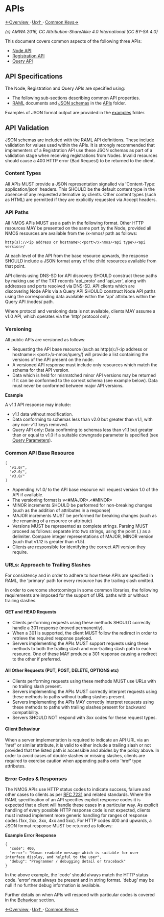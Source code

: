 # APIs
[←Overview ](1.0._Overview.md) · [ Up↑ ](..) · [Common Keys→](2.1._APIs_-_Common_Keys.md)

_(c) AMWA 2016, CC Attribution-ShareAlike 4.0 International (CC BY-SA 4.0)_

This document covers common aspects of the following three APIs:
* [Node API](../APIs/NodeAPI.html)
* [Registration API](../APIs/RegistrationAPI.html)
* [Query API](../APIs/QueryAPI.html)

## API Specifications

The Node, Registration and Query APIs are specified using:
* The following sub-sections describing common API properties.
* [RAML](http://raml.org/) documents and [JSON schemas](http://tools.ietf.org/html/draft-zyp-json-schema-04) in the [APIs](../APIs/) folder.

Examples of JSON format output are provided in the [examples](../examples/) folder.

## API Validation

JSON schemas are included with the RAML API definitions. These include validation for values used within the APIs. It is strongly recommended that implementers of a Registration API use these JSON schemas as part of a validation stage when receiving registrations from Nodes. Invalid resources should cause a 400 HTTP error (Bad Request) to be returned to the client.

### Content Types

All APIs MUST provide a JSON representation signalled via 'Content-Type: application/json' headers. This SHOULD be the default content type in the absence of any requested alternative by clients. Other content types (such as HTML) are permitted if they are explicitly requested via Accept headers.

### API Paths

All NMOS APIs MUST use a path in the following format. Other HTTP resources MAY be presented on the same port by the Node, provided all NMOS resources are available from the /x-nmos/ path as follows:

```
http(s)://<ip address or hostname>:<port>/x-nmos/<api type>/<api version>/
```

At each level of the API from the base resource upwards, the response SHOULD include a JSON format array of the child resources available from that point.

API clients using DNS-SD for API discovery SHOULD construct these paths by making use of the TXT records 'api\_proto' and 'api\_ver', along with addresses and ports resolved via DNS-SD. API clients which are discovering Node APIs via a Query API SHOULD construct Node API paths using the corresponding data available within the \'api\' attributes within the Query API /nodes/ path.

Where protocol and versioning data is not available, clients MAY assume a v1.0 API, which operates via the 'http' protocol only.

### Versioning

All public APIs are versioned as follows:

* Requesting the API base resource (such as http(s)://&lt;ip address or hostname&gt;:&lt;port&gt;/x-nmos/query/) will provide a list containing the versions of the API present on the node.
* A versioned API response must include only resources which match the schema for that API version.
* Data which is held for mismatched minor API versions may be returned if it can be conformed to the correct schema (see example below). Data must never be conformed between major API versions.

**Example**

A v1.1 API response may include:
* v1.1 data without modification.
* Data conforming to schemas less than v2.0 but greater than v1.1, with any non-v1.1 keys removed.
* Query API only: Data confirming to schemas less than v1.1 but greater than or equal to v1.0 if a suitable downgrade parameter is specified (see [Query Parameters](2.5._APIs_-_Query_Parameters.md)).

### Common API Base Resource

```
[
  "v1.0/",
  "v2.0/",
  "v3.0/"
]
```

* Appending /v1.0/ to the API base resource will request version 1.0 of the API if available.
* The versioning format is v&lt;#MAJOR&gt;.&lt;#MINOR&gt;
* MINOR increments SHOULD be performed for non-breaking changes (such as the addition of attributes in a response)
* MAJOR increments MUST be performed for breaking changes (such as the renaming of a resource or attribute)
* Versions MUST be represented as complete strings. Parsing MUST proceed as follows: separate into two strings, using the point (.) as a delimiter. Compare integer representations of MAJOR, MINOR version (such that v1.12 is greater than v1.5).
* Clients are responsible for identifying the correct API version they require.

### URLs: Approach to Trailing Slashes

For consistency and in order to adhere to how these APIs are specified in RAML, the 'primary' path for every resource has the trailing slash omitted.

In order to overcome shortcomings in some common libraries, the following requirements are imposed for the support of URL paths with or without trailing slashes.

#### GET and HEAD Requests

* Clients performing requests using these methods SHOULD correctly handle a 301 response (moved permanently).
* When a 301 is supported, the client MUST follow the redirect in order to retrieve the required response payload.
* Servers implementing the APIs MUST support requests using these methods to both the trailing slash and non-trailing slash path to each resource. One of these MAY produce a 301 response causing a redirect to the other if preferred.

#### All Other Requests (PUT, POST, DELETE, OPTIONS etc)

* Clients performing requests using these methods MUST use URLs with no trailing slash present.
* Servers implementing the APIs MUST correctly interpret requests using these methods to paths without trailing slashes present.
* Servers implementing the APIs MAY correctly interpret requests using these methods to paths with trailing slashes present for backward compatibility.
* Servers SHOULD NOT respond with 3xx codes for these request types.

#### Client Behaviour

When a server implementation is required to indicate an API URL via an 'href' or similar attribute, it is valid to either include a trailing slash or not provided that the listed path is accessible and abides by the policy above. In order to avoid cases of double slashes or missing slashes, clients are required to exercise caution when appending paths onto 'href' type attributes.

### Error Codes & Responses

The NMOS APIs use HTTP status codes to indicate success, failure and other cases to clients as per [RFC 7231](https://tools.ietf.org/html/rfc7231) and related standards. Where the RAML specification of an API specifies explicit response codes it is expected that a client will handle these cases in a particular way. As explicit handling of every possible HTTP response code is not expected, clients must instead implement more generic handling for ranges of response codes (1xx, 2xx, 3xx, 4xx and 5xx). For HTTP codes 400 and upwards, a JSON format response MUST be returned as follows:

**Example Error Response**
```
{
  "code": 400,
  "error": "Human readable message which is suitable for user interface display, and helpful to the user",
  "debug": "Programmer / debugging detail or traceback"
}
```

In the above example, the 'code' should always match the HTTP status code. 'error' must always be present and in string format. 'debug' may be null if no further debug information is available.

Further details on when APIs will respond with particular codes is covered in the [Behaviour](4.0._Behaviour.md) section.

[←Overview ](1.0._Overview.md) · [ Up↑ ](..) · [Common Keys→](2.1._APIs_-_Common_Keys.md)
